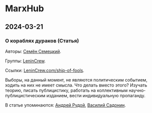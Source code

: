 # MarxHub

## 2024-03-21

### О кораблях дураков (Статья)

Авторы: [Семён Семецкий](da78eb86-f63f-4688-9378-5a88e70f6791.md).

Группы: [LeninCrew](857a3a74-59e1-40a2-ad90-56a21c7edc42.md).

Ссылки: [LeninCrew.com/ship-of-fools](https://lenincrew.com/ship-of-fools/).

Выборы, на данный момент, не являются политическим событием, ходить на них не имеет смысла. Что делать вместо этого? Изучать теорию, писать публицистику, работать на коллективным научно-публицистическим изданием, вести индивидуальную пропаганду.

В статье упоминаются: [Андрей Рудой](faa8829a-e709-472f-b70b-abf1564daeec.md), [Василий Садонин](25c87f26-52d1-4467-b236-e0beb5e813a3.md).
